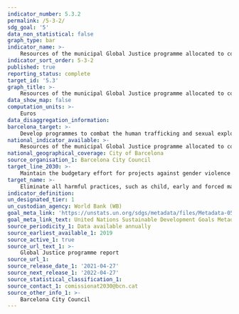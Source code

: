 ```yaml
---
indicator_number: 5.3.2
permalink: /5-3-2/
sdg_goal: '5'
data_non_statistical: false
graph_type: bar
indicator_name: >-
    Resources of the municipal Global Justice programme allocated to combating gender violence in countries receiving ODA
indicator_sort_order: 5-3-2
published: true
reporting_status: complete
target_id: '5.3'
graph_title: >-
    Resources of the municipal Global Justice programme allocated to combating gender violence in countries receiving ODA
data_show_map: false
computation_units: >-
    Euros
data_disaggregation_information:
barcelona_target: >-
    Develop programmes to combat the human trafficking and sexual exploitation of women and girls, and against gender violence in countries receiving Official Development Assistance
national_indicator_available: >-
    Resources of the municipal Global Justice programme allocated to combating gender violence in countries receiving ODA
national_geographical_coverage: City of Barcelona
source_organisation_1: Barcelona City Council
target_line_2030: >-
    Maintain the budgetary effort for projects against gender violence and the human trafficking and sexual exploitation of women and girls in countries receiving the ODA>-
target_name: >-
    Eliminate all harmful practices, such as child, early and forced marriages, as well as female genital mutilation
indicator_definition:
un_designated_tier: 1
un_custodian_agency: World Bank (WB)
goal_meta_link: 'https://unstats.un.org/sdgs/metadata/files/Metadata-05-03-02.pdf'
goal_meta_link_text: United Nations Sustainable Development Goals Metadata (pdf 894kB)
source_periodicity_1: Data available annually
source_earliest_available_1: 2019
source_active_1: true
source_url_text_1: >-
    Global Justice programme report
source_url_1:
source_release_date_1: '2021-04-27'
source_next_release_1: '2022-04-27'
source_statistical_classification_1: 
source_contact_1: comissionat2030@bcn.cat
source_other_info_1: >-
    Barcelona City Council
---
```

